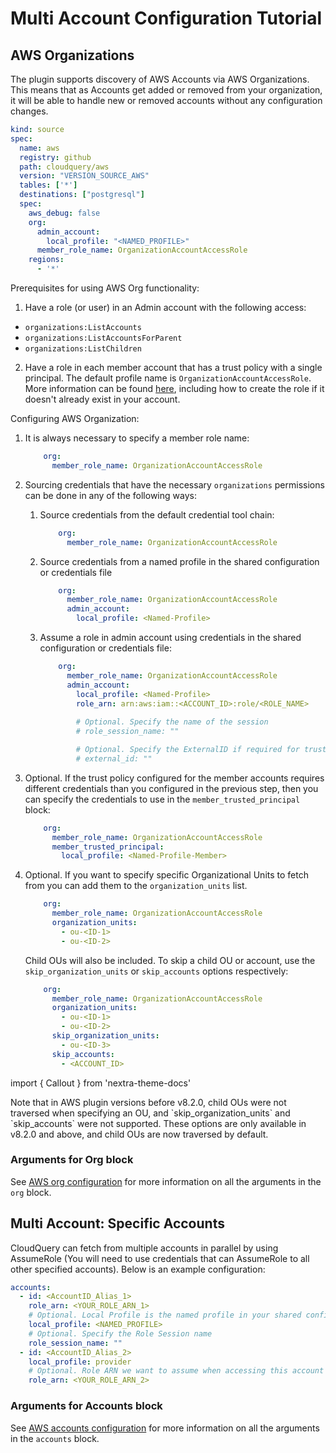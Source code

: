 # Multi Account Configuration Tutorial

## AWS Organizations

The plugin supports discovery of AWS Accounts via AWS Organizations. This means that as Accounts get added or removed from your organization, it will be able to handle new or removed accounts without any configuration changes.

```yaml
kind: source
spec:
  name: aws
  registry: github
  path: cloudquery/aws
  version: "VERSION_SOURCE_AWS"
  tables: ['*']
  destinations: ["postgresql"]
  spec:
    aws_debug: false
    org:
      admin_account:
        local_profile: "<NAMED_PROFILE>"
      member_role_name: OrganizationAccountAccessRole
    regions:
      - '*'
  ```

Prerequisites for using AWS Org functionality:

1. Have a role (or user) in an Admin account with the following access:

  - `organizations:ListAccounts`
  - `organizations:ListAccountsForParent`
  - `organizations:ListChildren`

2. Have a role in each member account that has a trust policy with a single principal. The default profile name is `OrganizationAccountAccessRole`. More information can be found [here](https://docs.aws.amazon.com/organizations/latest/userguide/orgs_manage_accounts_access.html#orgs_manage_accounts_create-cross-account-role), including how to create the role if it doesn't already exist in your account.

Configuring AWS Organization:

1. It is always necessary to specify a member role name:

   ```yaml copy
       org:
         member_role_name: OrganizationAccountAccessRole
   ```

2. Sourcing credentials that have the necessary `organizations` permissions can be done in any of the following ways:

    1. Source credentials from the default credential tool chain:
       ```yaml copy
           org:
             member_role_name: OrganizationAccountAccessRole
       ```

    2. Source credentials from a named profile in the shared configuration or credentials file
       ```yaml copy
           org:
             member_role_name: OrganizationAccountAccessRole
             admin_account:
               local_profile: <Named-Profile>
       ```

    3. Assume a role in admin account using credentials in the shared configuration or credentials file:

       ```yaml copy
           org:
             member_role_name: OrganizationAccountAccessRole
             admin_account:
               local_profile: <Named-Profile>
               role_arn: arn:aws:iam::<ACCOUNT_ID>:role/<ROLE_NAME>
               
               # Optional. Specify the name of the session 
               # role_session_name: ""
   
               # Optional. Specify the ExternalID if required for trust policy 
               # external_id: ""
       ```

3. Optional. If the trust policy configured for the member accounts requires different credentials than you configured in the previous step, then you can specify the credentials to use in the `member_trusted_principal` block: 

   ```yaml copy
       org:
         member_role_name: OrganizationAccountAccessRole
         member_trusted_principal:
           local_profile: <Named-Profile-Member>
   ```

4. Optional. If you want to specify specific Organizational Units to fetch from you can add them to the `organization_units` list. 

   ```yaml copy
       org:
         member_role_name: OrganizationAccountAccessRole
         organization_units:
           - ou-<ID-1>
           - ou-<ID-2>
   ```
   
   Child OUs will also be included. To skip a child OU or account, use the `skip_organization_units` or `skip_accounts` options respectively:

   ```yaml copy
       org:
         member_role_name: OrganizationAccountAccessRole
         organization_units:
           - ou-<ID-1>
           - ou-<ID-2>
         skip_organization_units:
           - ou-<ID-3>
         skip_accounts:
           - <ACCOUNT_ID>
   ```

import { Callout } from 'nextra-theme-docs'

<Callout type="info">
Note that in AWS plugin versions before v8.2.0, child OUs were not traversed when specifying an OU, and `skip_organization_units` and `skip_accounts` were not supported. These options are only available in v8.2.0 and above, and child OUs are now traversed by default.
</Callout>

### Arguments for Org block

See [AWS org configuration](/docs/plugins/sources/aws/configuration#org) for more information on all the arguments in the `org` block.

## Multi Account: Specific Accounts

CloudQuery can fetch from multiple accounts in parallel by using AssumeRole (You will need to use credentials that can AssumeRole to all other specified accounts). Below is an example configuration:

```yaml copy
accounts:
  - id: <AccountID_Alias_1>
    role_arn: <YOUR_ROLE_ARN_1>
    # Optional. Local Profile is the named profile in your shared configuration file (usually `~/.aws/config`) that you want to use for this specific account
    local_profile: <NAMED_PROFILE>
    # Optional. Specify the Role Session name
    role_session_name: ""
  - id: <AccountID_Alias_2>
    local_profile: provider
    # Optional. Role ARN we want to assume when accessing this account
    role_arn: <YOUR_ROLE_ARN_2>
```

### Arguments for Accounts block

See [AWS accounts configuration](/docs/plugins/sources/aws/configuration#accounts) for more information on all the arguments in the `accounts` block.
